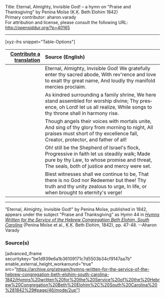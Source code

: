 <html>
<head></head>
<body>
Title: Eternal, Almighty, Invisible God! – a hymn on "Praise and Thanksgiving" by Penina Moïse (Ḳ.Ḳ. Beth Elohim 1842)<br />
Primary contributor: aharon.varady<br />
For attribution and license, please consult the following URL: <a href="http://opensiddur.org/?p=40165">http://opensiddur.org/?p=40165</a>
<p />
<hr />

[xyz-ihs snippet="Table-Options"]<table style="margin-left: auto;margin-right: auto;" class="draggable">
<thead><tr><th id="x" style="text-align: right;"><a href="/translate/" target="_blank" rel="noopener">Contribute a translation</a></th><th style="text-align: left;">Source (English)</th></tr></thead>
<tbody>
<tr><td style="vertical-align:top;">
<div class="liturgy" lang="he" style="text-align: right;">

</div></td>

<td style="vertical-align:top;">
<div class="english" lang="en" style="text-align: left;">
Eternal, Almighty, Invisible God! 
We gratefully enter thy sacred abode, 
With rev'rence and love to exalt thy great name, 
And loudly thy manifold mercies proclaim. 
</div></td></tr>


<tr><td style="vertical-align:top;">
<div class="liturgy" lang="he" style="text-align: right;">

</div></td>

<td style="vertical-align:top;">
<div class="english" lang="en" style="text-align: left;">
As kindred surrounding a family shrine, 
We here stand assembled for worship divine; 
Thy presence, oh Lord! let us all realize, 
While songs to thy throne shall in harmony rise. 
</div></td></tr>


<tr><td style="vertical-align:top;">
<div class="liturgy" lang="he" style="text-align: right;">

</div></td>

<td style="vertical-align:top;">
<div class="english" lang="en" style="text-align: left;">
Though angels their voices with mortals unite, 
And sing of thy glory from morning to night, 
All praises must short of thy excellence fall, 
Creator, protector, and father of all! 
</div></td></tr>


<tr><td style="vertical-align:top;">
<div class="liturgy" lang="he" style="text-align: right;">

</div></td>

<td style="vertical-align:top;">
<div class="english" lang="en" style="text-align: left;">
Oh! still be the Shepherd of Israel's flock, 
Progressive in faith let us steadily walk; 
Made pure by thy Law, to whose promise and threat, 
The seals, both of justice and mercy were set. 
</div></td></tr>


<tr><td style="vertical-align:top;">
<div class="liturgy" lang="he" style="text-align: right;">

</div></td>

<td style="vertical-align:top;">
<div class="english" lang="en" style="text-align: left;">
Blest witnesses shall we continue to be, 
That there is no God nor Redeemer but thee! 
Thy truth and thy unity zealous to urge, 
In life, or when brought to eternity's verge!
</div></td></tr>
</tbody></table>

<hr />

"Eternal, Almighty, Invisible God!" by Penina Moïse, published in 1842, appears under the subject "Praise and Thanksgiving" as Hymn 44 in <em><a href="/?p=39305">Hymns Written for the Service of the Hebrew Congregation Beth Elohim, South Carolina</a></em> (Penina Moïse et al., Ḳ.Ḳ. Beth Elohim, 1842), pp. 47-48. --Aharon Varady

<h3>Source(s)</h3>

[advanced_iframe securitykey="be1d939e6a1b36109171c7d5503b34cf9147aa7b" enable_external_height_workaround="true" src="https://archive.org/stream/hymns-written-for-the-service-of-the-hebrew-congregation-beth-elohim-south-carolina-1842/Hymns%20written%20for%20the%20Service%20of%20the%20Hebrew%20Congregation%20Beth%20Elohim%2C%20South%20Carolina%20%281842%29#page/46/mode/2up"]

&nbsp; 

</body>
</html>